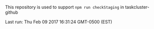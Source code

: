 This repository is used to support `npm run checkStaging` in taskcluster-github

Last run: Thu Feb 09 2017 16:31:24 GMT-0500 (EST)